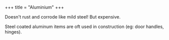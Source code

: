 +++
title = "Aluminium"
+++

Doesn't rust and corrode like mild steel! But expensive.

Steel coated aluminum items are oft used in construction (eg: door handles, hinges).